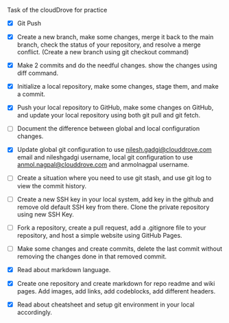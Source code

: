 Task of the cloudDrove for practice
- [x] Git Push
- [x] Create a new branch, make some changes, merge it back to the main branch, check the status of your repository, and resolve a merge conflict. (Create a new branch using git checkout command) 
- [x] Make 2 commits and do the needful changes. show the changes using diff command.
- [x] Initialize a local repository, make some changes, stage them, and make a commit.
- [x] Push your local repository to GitHub, make some changes on GitHub, and update your local repository using both git pull and git fetch.
- [ ] Document the difference between global and local configuration changes.
- [x] Update global git configuration to use nilesh.gadgi@clouddrove.com email and nileshgadgi username, local git configuration to use anmol.nagpal@clouddrove.com and anmolnagpal
username.
- [ ] Create a situation where you need to use git stash, and use git log to view the commit history.
- [ ] Create a new SSH key in your local system, add key in the github and remove old default SSH key from there. Clone the private repository using new SSH Key.
- [ ] Fork a repository, create a pull request, add a .gitignore file to your repository, and host a simple website using GitHub Pages.
- [ ] Make some changes and create commits, delete the last commit without removing the changes done in that removed commit.
- [x] Read about markdown language.
- [x] Create one repository and create markdown for repo readme and wiki pages.
Add images, add links, add codeblocks, add different headers.
- [x] Read about cheatsheet and setup git environment in your local accordingly.


